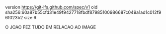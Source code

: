 version https://git-lfs.github.com/spec/v1
oid sha256:60a87b55cfd31e49f9427718fbdf87985100986687c049a1ad1c012f96f023b2
size 6

O JOAO FEZ TUDO EM RELACAO AO IMAGE
